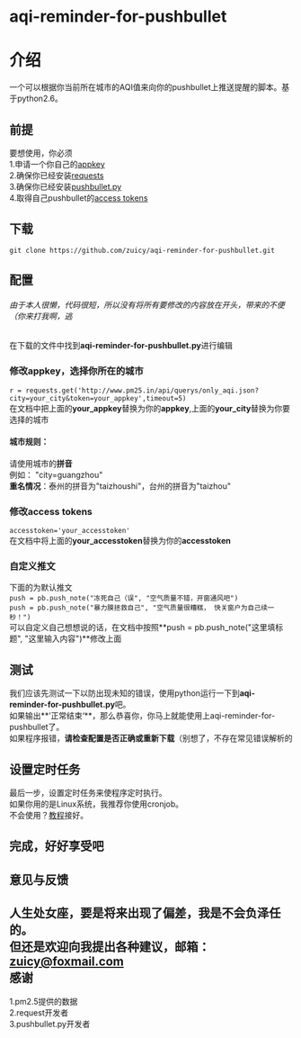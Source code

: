 # aqi-reminder-for-pushbullet  

介绍  
=====
一个可以根据你当前所在城市的AQI值来向你的pushbullet上推送提醒的脚本。基于python2.6。  

前提  
-----------
要想使用，你必须  
1.申请一个你自己的[appkey](http://pm25.in/api_doc)  
2.确保你已经安装[requests](https://pypi.python.org/pypi/requests/2.7.0)  
3.确保你已经安装[pushbullet.py](https://pypi.python.org/pypi/pushbullet.py)  
4.取得自己pushbullet的[access tokens](https://www.pushbullet.com/)  

下载
---------------
```git clone https://github.com/zuicy/aqi-reminder-for-pushbullet.git```  

配置  
-------------
###### 由于本人很懒，代码很短，所以没有将所有要修改的内容放在开头，带来的不便（你来打我啊，逃    
在下载的文件中找到**aqi-reminder-for-pushbullet.py**进行编辑  


### 修改appkey，选择你所在的城市
   
```r = requests.get('http://www.pm25.in/api/querys/only_aqi.json?city=your_city&token=your_appkey',timeout=5)```  
在文档中把上面的**your_appkey**替换为你的**appkey**,上面的**your_city**替换为你要选择的城市  
#### 城市规则：
请使用城市的**拼音**  
例如： "city=guangzhou"  
**重名情况**：泰州的拼音为"taizhoushi"，台州的拼音为"taizhou"  

### 修改access tokens
  
```accesstoken='your_accesstoken'```  
在文档中将上面的**your_accesstoken**替换为你的**accesstoken**

### 自定义推文
  
下面的为默认推文  
`push = pb.push_note("冻死自己（误", "空气质量不错，开窗通风吧")`  
`push = pb.push_note("暴力膜拯救自己", "空气质量很糟糕， 快关窗户为自己续一秒！")`  
可以自定义自己想想说的话，在文档中按照**push = pb.push_note("这里填标题", "这里输入内容")**修改上面  

测试
--------------------------
我们应该先测试一下以防出现未知的错误，使用python运行一下到**aqi-reminder-for-pushbullet.py**吧。  
如果输出**’正常结束‘**，那么恭喜你，你马上就能使用上aqi-reminder-for-pushbullet了。  
如果程序报错，**请检查配置是否正确或重新下载**（别想了，不存在常见错误解析的  

设置定时任务
----------------------------
最后一步，设置定时任务来使程序定时执行。  
如果你用的是Linux系统，我推荐你使用cronjob。  
不会使用？[教程](https://linux.cn/article-4924-1.html)接好。  
  
## 完成，好好享受吧

意见与反馈
------------------
**人生处女座，要是将来出现了偏差，我是不会负泽任的。**  
**但还是欢迎向我提出各种建议，邮箱：zuicy@foxmail.com**  
感谢
-------------------
1.pm2.5提供的数据  
2.request开发者  
3.pushbullet.py开发者  
